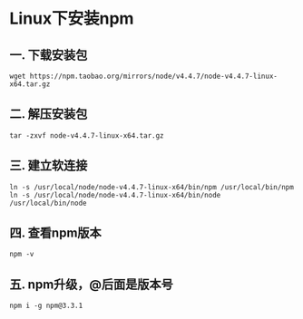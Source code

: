 # Linux下安装npm

## 一. 下载安装包
```shell
wget https://npm.taobao.org/mirrors/node/v4.4.7/node-v4.4.7-linux-x64.tar.gz
```

## 二. 解压安装包
```shell
tar -zxvf node-v4.4.7-linux-x64.tar.gz
```

## 三. 建立软连接
```shell
ln -s /usr/local/node/node-v4.4.7-linux-x64/bin/npm /usr/local/bin/npm
ln -s /usr/local/node/node-v4.4.7-linux-x64/bin/node /usr/local/bin/node
```

## 四. 查看npm版本
```shell
npm -v
```

## 五. npm升级，@后面是版本号
```shell
npm i -g npm@3.3.1
```



<comment/>